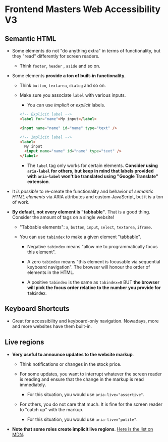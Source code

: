 # Frontend Masters Web Accessibility V3

## Semantic HTML

- Some elements do not "do anything extra" in terms of functionality, but they "read" differently for screen readers.

  - Think `footer`, `header` , `aside` and so on.

- Some elements **provide a ton of built-in functionality**.

  - Think `button`, `textarea`, `dialog` and so on.

  - Make sure you associate `label` with various inputs.

    - You can use _implicit_ or _explicit_ labels.

    ```html
    <!-- Explicit label -->
    <label for="name">My input</label>

    <input name="name" id="name" type="text" />
    ```

    ```html
    <!-- Implicit label -->
    <label>
      My input
      <input name="name" id="name" type="text" />
    </label>
    ```

    - The `label` tag only works for certain elements. **Consider using `aria-label` for others, but keep in mind that labels provided with `aria-label` won't be translated using "Google Translate" extension**.

- It _is possible_ to re-create the functionality and behavior of _semantic HTML elements_ via ARIA attributes and custom JavaScript, but it is a ton of work.

- **By default, not every element is "tabbable"**. That is a good thing. Consider the amount of tags on a single website!

  - "Tabbable elements": `a`, `button`, `input`, `select`, `textarea`, `iframe`.

  - You can use `tabindex` to make a given element "tabbable".

    - Negative `tabindex` means "allow me to programmatically focus this element".

    - A zero `tabindex` means "this element is focusable via sequential keyboard navigation". The browser will honour the order of elements in the HTML.

    - A positive `tabindex` is the same as `tabindex=0` BUT **the browser will pick the focus order relative to the number you provide for `tabindex`**.

## Keyboard Shortcuts

- Great for accessibility and keyboard-only navigation. Nowadays, more and more websites have them built-in.

## Live regions

- **Very useful to announce updates to the website markup**.

  - Think notifications or changes in the stock price.

  - For some updates, you want to interrupt whatever the screen reader is reading and ensure that the change in the markup is read immediately.

    - For this situation, you would use `aria-live="assertive"`.

  - For others, you do not care that much. It is fine for the screen reader to "catch up" with the markup.

    - For this situation, you would use `aria-live="polite"`.

- **Note that some roles create implicit live regions**. [Here is the list on MDN](https://developer.mozilla.org/en-US/docs/Web/Accessibility/ARIA/ARIA_Live_Regions#roles_with_implicit_live_region_attributes).
